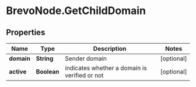 # BrevoNode.GetChildDomain

## Properties
Name | Type | Description | Notes
------------ | ------------- | ------------- | -------------
**domain** | **String** | Sender domain | [optional] 
**active** | **Boolean** | indicates whether a domain is verified or not | [optional] 


